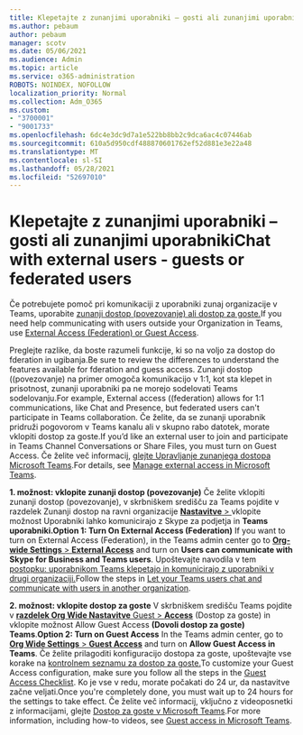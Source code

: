 ```yaml
---
title: Klepetajte z zunanjimi uporabniki – gosti ali zunanjimi uporabniki
ms.author: pebaum
author: pebaum
manager: scotv
ms.date: 05/06/2021
ms.audience: Admin
ms.topic: article
ms.service: o365-administration
ROBOTS: NOINDEX, NOFOLLOW
localization_priority: Normal
ms.collection: Adm_O365
ms.custom:
- "3700001"
- "9001733"
ms.openlocfilehash: 6dc4e3dc9d7a1e522bb8bb2c9dca6ac4c07446ab
ms.sourcegitcommit: 610a5d950cdf488870601762ef52d881e3e22a48
ms.translationtype: MT
ms.contentlocale: sl-SI
ms.lasthandoff: 05/28/2021
ms.locfileid: "52697010"
---
```

# <a name="chat-with-external-users---guests-or-federated-users"></a><span data-ttu-id="52115-102">Klepetajte z zunanjimi uporabniki – gosti ali zunanjimi uporabniki</span><span class="sxs-lookup"><span data-stu-id="52115-102">Chat with external users - guests or federated users</span></span>

<span data-ttu-id="52115-103">Če potrebujete pomoč pri komunikaciji z uporabniki zunaj organizacije v Teams, uporabite [zunanji dostop (povezovanje) ali dostop za goste.](/microsoftteams/manage-external-access#external-access-vs-guest-access)</span><span class="sxs-lookup"><span data-stu-id="52115-103">If you need help communicating with users outside your Organization in Teams, use [External Access (Federation) or Guest Access](/microsoftteams/manage-external-access#external-access-vs-guest-access).</span></span>

<span data-ttu-id="52115-104">Preglejte razlike, da boste razumeli funkcije, ki so na voljo za dostop do fderation in ugibanja.</span><span class="sxs-lookup"><span data-stu-id="52115-104">Be sure to review the differences to understand the features available for fderation and guess access.</span></span> <span data-ttu-id="52115-105">Zunanji dostop ((povezovanje) na primer omogoča komunikacijo v 1:1, kot sta klepet in prisotnost, zunanji uporabniki pa ne morejo sodelovati Teams sodelovanju.</span><span class="sxs-lookup"><span data-stu-id="52115-105">For example, External access ((federation) allows for 1:1 communications, like Chat and Presence, but federated users can't participate in Teams collaboration.</span></span> <span data-ttu-id="52115-106">Če želite, da se zunanji uporabnik pridruži pogovorom v Teams kanalu ali v skupno rabo datotek, morate vklopiti dostop za goste.</span><span class="sxs-lookup"><span data-stu-id="52115-106">If you’d like an external user to join and participate in Teams Channel Conversations or Share Files, you must turn on Guest Access.</span></span> <span data-ttu-id="52115-107">Če želite več informacij, [glejte Upravljanje zunanjega dostopa Microsoft Teams](/microsoftteams/manage-external-access#external-access-vs-guest-access).</span><span class="sxs-lookup"><span data-stu-id="52115-107">For details, see [Manage external access in Microsoft Teams](/microsoftteams/manage-external-access#external-access-vs-guest-access).</span></span>

<span data-ttu-id="52115-108">**1. možnost: vklopite zunanji dostop (povezovanje)** Če želite vklopiti zunanji dostop (povezovanje), v skrbniškem središču za Teams pojdite v razdelek Zunanji dostop na ravni organizacije [ **Nastavitve**  > ](https://admin.teams.microsoft.com/company-wide-settings/external-communications) vklopite možnost Uporabniki lahko komunicirajo z Skype za podjetja in **Teams uporabniki.**</span><span class="sxs-lookup"><span data-stu-id="52115-108">**Option 1: Turn On External Access (Federation)** If you want to turn on External Access (Federation), in the Teams admin center go to [**Org-wide Settings** > **External Access**](https://admin.teams.microsoft.com/company-wide-settings/external-communications) and turn on **Users can communicate with Skype for Business and Teams users**.</span></span> <span data-ttu-id="52115-109">Upoštevajte navodila v tem [postopku: uporabnikom Teams klepetajo in komunicirajo z uporabniki v drugi organizaciji.](/microsoftteams/manage-external-access#let-your-teams-users-chat-and-communicate-with-users-in-another-organization)</span><span class="sxs-lookup"><span data-stu-id="52115-109">Follow the steps in [Let your Teams users chat and communicate with users in another organization](/microsoftteams/manage-external-access#let-your-teams-users-chat-and-communicate-with-users-in-another-organization).</span></span>

<span data-ttu-id="52115-110">**2. možnost: vklopite dostop za goste** V skrbniškem središču Teams pojdite v [ **razdelek Org Wide Nastavitve** Guest  >  **Access**](https://admin.teams.microsoft.com/company-wide-settings/guest-configuration) (Dostop za goste) in vklopite možnost Allow Guest Access **(Dovoli dostop za goste) Teams**.</span><span class="sxs-lookup"><span data-stu-id="52115-110">**Option 2: Turn on Guest Access** In the Teams admin center, go to [**Org Wide Settings** > **Guest Access**](https://admin.teams.microsoft.com/company-wide-settings/guest-configuration) and turn on **Allow Guest Access in Teams**.</span></span> <span data-ttu-id="52115-111">Če želite prilagoditi konfiguracijo dostopa za goste, upoštevajte vse korake na [kontrolnem seznamu za dostop za goste.](/microsoftteams/guest-access-checklist)</span><span class="sxs-lookup"><span data-stu-id="52115-111">To customize your Guest Access configuration, make sure you follow all the steps in the [Guest Access Checklist](/microsoftteams/guest-access-checklist).</span></span> <span data-ttu-id="52115-112">Ko je vse v redu, morate počakati do 24 ur, da nastavitve začne veljati.</span><span class="sxs-lookup"><span data-stu-id="52115-112">Once you're completely done, you must wait up to 24 hours for the settings to take effect.</span></span> <span data-ttu-id="52115-113">Če želite več informacij, vključno z videoposnetki z informacijami, glejte [Dostop za goste v Microsoft Teams](/microsoftteams/guest-access).</span><span class="sxs-lookup"><span data-stu-id="52115-113">For more information, including how-to videos, see [Guest access in Microsoft Teams](/microsoftteams/guest-access).</span></span>